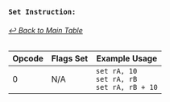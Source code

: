 ### `Set Instruction:`
###### [↩ Back to Main Table](#opcode-table)

|  Opcode  | Flags Set                 | Example Usage           |
|--------- |---------------------------|-------------------------|
|   0      | N/A                       |    `set rA, 10`<br> `set rA, rB`<br> `set rA, rB + 10` |